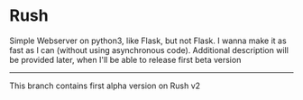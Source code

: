 # Rush

Simple Webserver on python3, like Flask, but not Flask. I wanna make it as fast as I can (without using asynchronous code). Additional description will be provided later, when I'll be able to release first beta version

---

This branch contains first alpha version on Rush v2
